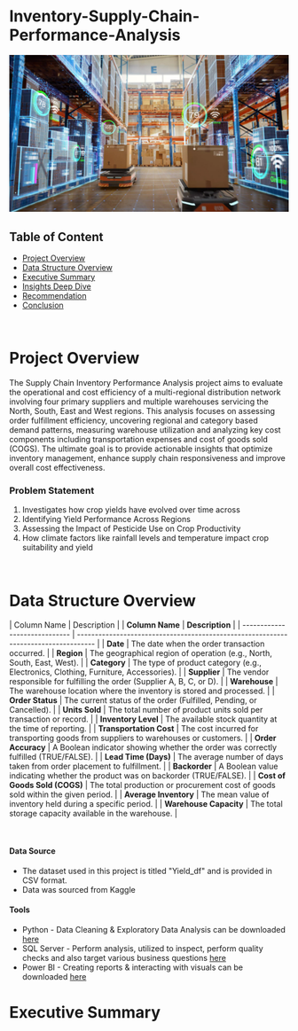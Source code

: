 # Inventory-Supply-Chain-Performance-Analysis
![](https://github.com/AlfredBoatengDA/Inventory-Supply-Chain-Performance-Analysis/blob/main/Inventory%20analysis%20image.webp)




## Table of Content

- [Project Overview](Project-Overview)
- [Data Structure Overview](Data-Structure-Overview)
- [Executive Summary](Executive-Summary)
- [Insights Deep Dive](Insights-Deep-Dive)
- [Recommendation](Recommendations)
- [Conclusion](Conclusion)


&nbsp;


# Project Overview
The Supply Chain Inventory Performance Analysis project aims to evaluate the operational and cost efficiency of a multi-regional distribution network involving four primary suppliers and multiple warehouses servicing the North, South, East and West regions. This analysis focuses on assessing order fulfillment efficiency, uncovering regional and category based demand patterns, measuring warehouse utilization and analyzing key cost components including transportation expenses and cost of goods sold (COGS). The ultimate goal is to provide actionable insights that optimize inventory management, enhance supply chain responsiveness and improve overall cost effectiveness.

### Problem Statement
1) Investigates how crop yields have evolved over time across
2) Identifying Yield Performance Across Regions
3) Assessing the Impact of Pesticide Use on Crop Productivity
4) How climate factors like rainfall levels and temperature impact crop suitability and yield


&nbsp;



# Data Structure Overview
| Column Name | Description |
| **Column Name**               | **Description**                                                                     |
| ----------------------------- | ----------------------------------------------------------------------------------- |
| **Date**                      | The date when the order transaction occurred.                                       |
| **Region**                    | The geographical region of operation (e.g., North, South, East, West).              |
| **Category**                  | The type of product category (e.g., Electronics, Clothing, Furniture, Accessories). |
| **Supplier**                  | The vendor responsible for fulfilling the order (Supplier A, B, C, or D).           |
| **Warehouse**                 | The warehouse location where the inventory is stored and processed.                 |
| **Order Status**              | The current status of the order (Fulfilled, Pending, or Cancelled).                 |
| **Units Sold**                | The total number of product units sold per transaction or record.                   |
| **Inventory Level**           | The available stock quantity at the time of reporting.                              |
| **Transportation Cost**       | The cost incurred for transporting goods from suppliers to warehouses or customers. |
| **Order Accuracy**            | A Boolean indicator showing whether the order was correctly fulfilled (TRUE/FALSE). |
| **Lead Time (Days)**          | The average number of days taken from order placement to fulfillment.               |
| **Backorder**                 | A Boolean value indicating whether the product was on backorder (TRUE/FALSE).       |
| **Cost of Goods Sold (COGS)** | The total production or procurement cost of goods sold within the given period.     |
| **Average Inventory**         | The mean value of inventory held during a specific period.                          |
| **Warehouse Capacity**        | The total storage capacity available in the warehouse.                              |

&nbsp;


#### Data Source
* The dataset used in this project is titled "Yield_df" and is provided in CSV format. 
* Data was sourced from Kaggle



#### Tools
 - Python - Data Cleaning & Exploratory Data Analysis can be downloaded [here](https://github.com/AlfredBoatengDA/Agriculture-Projects/blob/main/Data%20Cleaning.ipynb)
 - SQL Server - Perform analysis,  utilized to inspect, perform quality checks
                and also target various business questions [here](https://github.com/AlfredBoatengDA/Agriculture-Projects/blob/main/SQL%20Analysis%20and%20Queries.sql)
 - Power BI - Creating reports & interacting with visuals can be downloaded  [here](https://github.com/AlfredBoatengDA/Agriculture-Projects/blob/main/Crop%20Yield%20Analysis%20Power%20BI%20Dashboard.pbix)


# Executive Summary

 
